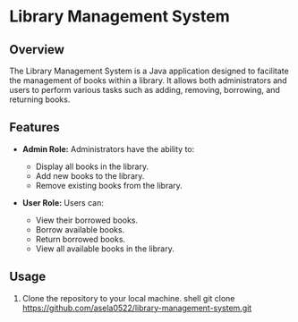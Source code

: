 # Library Management System

## Overview

The Library Management System is a Java application designed to facilitate the management of books within a library. It allows both administrators and users to perform various tasks such as adding, removing, borrowing, and returning books.

## Features

- **Admin Role:** Administrators have the ability to:
  - Display all books in the library.
  - Add new books to the library.
  - Remove existing books from the library.

- **User Role:** Users can:
  - View their borrowed books.
  - Borrow available books.
  - Return borrowed books.
  - View all available books in the library.

## Usage

1. Clone the repository to your local machine.
   shell
   git clone https://github.com/asela0522/library-management-system.git
